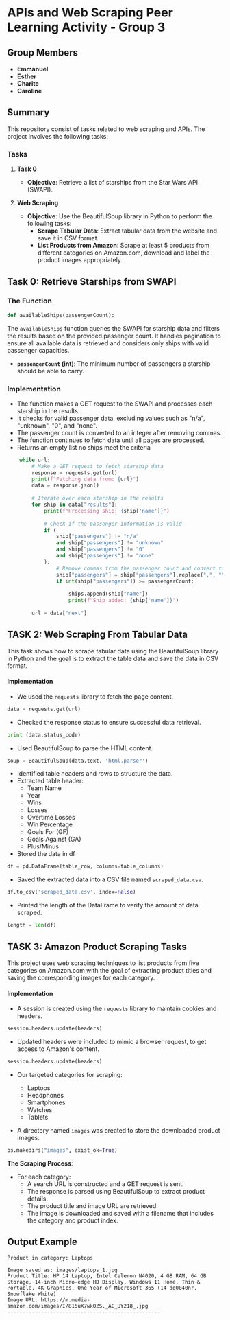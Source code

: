 # APIs and Web Scraping Peer Learning Activity - Group 3

## Group Members
- **Emmanuel**
- **Esther**
- **Charite**
- **Caroline**

## Summary
This repository consist of tasks related to web scraping and  APIs. The project involves the following tasks:

### Tasks
1. **Task 0**
   - **Objective**: Retrieve a list of starships from the Star Wars API (SWAPI).
   
2. **Web Scraping**
   - **Objective**: Use the BeautifulSoup library in Python to perform the following tasks:
     - **Scrape Tabular Data**: Extract tabular data from the website and save it in CSV format.
     - **List Products from Amazon**: Scrape at least 5 products from different categories on Amazon.com, download and label the product images appropriately.



## Task 0: Retrieve Starships from SWAPI

### The Function
```python
def availableShips(passengerCount):
```

The `availableShips` function queries the SWAPI for starship data and filters the results based on the provided passenger count. It handles pagination to ensure all available data is retrieved and considers only ships with valid passenger capacities.

- **`passengerCount` (int)**: The minimum number of passengers a starship should be able to carry.


### Implementation
- The function makes a GET request to the SWAPI and processes each starship in the results.
- It checks for valid passenger data, excluding values such as "n/a", "unknown", "0", and "none".
- The passenger count is converted to an integer after removing commas.
- The function continues to fetch data until all pages are processed.
- Returns an empty list no ships meet the criteria

```python    
    while url:
        # Make a GET request to fetch starship data
        response = requests.get(url)
        print(f"Fetching data from: {url}")
        data = response.json()
        
        # Iterate over each starship in the results
        for ship in data["results"]:
            print(f"Processing ship: {ship['name']}")
            
            # Check if the passenger information is valid
            if (
                ship["passengers"] != "n/a"
                and ship["passengers"] != "unknown"
                and ship["passengers"] != "0"
                and ship["passengers"] != "none"
            ):
                # Remove commas from the passenger count and convert to an integer
                ship["passengers"] = ship["passengers"].replace(",", "")
                if int(ship["passengers"]) >= passengerCount:
                   
                    ships.append(ship["name"])
                    print(f"Ship added: {ship['name']}")
        
        url = data["next"]

```

## TASK 2: Web Scraping From Tabular Data
This task shows how to scrape tabular data using the BeautifulSoup library in Python and the goal is to extract the table data and save the data in CSV format.


#### Implementation
   - We used the `requests` library to fetch the page content. 
   ```python
   data = requests.get(url)
   ```
   - Checked the response status to ensure successful data retrieval.
   ```python
   print (data.status_code)
   ```
   - Used BeautifulSoup to parse the HTML content.
   ```python
   soup = BeautifulSoup(data.text, 'html.parser')
   ```
   - Identified table headers and rows to structure the data.
   - Extracted table header:
     - Team Name
     - Year
     - Wins
     - Losses
     - Overtime Losses
     - Win Percentage
     - Goals For (GF)
     - Goals Against (GA)
     - Plus/Minus
   - Stored the data in df
   ```python
   df = pd.DataFrame(table_row, columns=table_columns)
   ```

   - Saved the extracted data into a CSV file named `scraped_data.csv`.
   ```python
   df.to_csv('scraped_data.csv', index=False)
   ```

   - Printed the length of the DataFrame to verify the amount of data scraped.
   ```python
   length = len(df)
   ```




## TASK 3: Amazon Product Scraping Tasks
This project uses web scraping techniques to list products from five categories on Amazon.com with the goal of extracting product titles and saving the corresponding images for each category.

#### Implementation

- A session is created using the `requests` library to maintain cookies and headers.
```python
session.headers.update(headers)
```
- Updated headers were included to mimic a browser request, to get access to Amazon's content.
```python
session.headers.update(headers)
```

- Our targeted categories for scraping:
  - Laptops
  - Headphones
  - Smartphones
  - Watches
  - Tablets

- A directory named `images` was created to store the downloaded product images.
```python
os.makedirs("images", exist_ok=True)
```

**The Scraping Process**:
- For each category:
  - A search URL is constructed and a GET request is sent.
  - The response is parsed using BeautifulSoup to extract product details.
  - The product title and image URL are retrieved.
  - The image is downloaded and saved with a filename that includes the category and product index.


## Output Example
```
Product in category: Laptops

Image saved as: images/laptops_1.jpg
Product Title: HP 14 Laptop, Intel Celeron N4020, 4 GB RAM, 64 GB Storage, 14-inch Micro-edge HD Display, Windows 11 Home, Thin & Portable, 4K Graphics, One Year of Microsoft 365 (14-dq0040nr, Snowflake White)
Image URL: https://m.media-amazon.com/images/I/815uX7wkOZS._AC_UY218_.jpg
--------------------------------------------------
```

